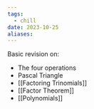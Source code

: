 ```yaml
---
tags:
  - chill
date: 2023-10-25
aliases:
---
```

Basic revision on:
- The four operations
- Pascal Triangle
- [[Factoring Trinomials]]
- [[Factor Theorem]]
- [[Polynomials]]